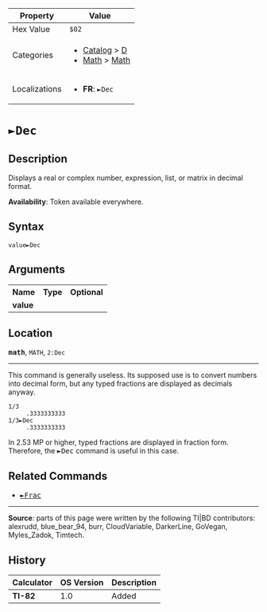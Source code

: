| Property      | Value |
|---------------|-------|
| Hex Value     | `$02`|
| Categories    | <ul><li>[Catalog](<../categories/Catalog.md>) > [D](<../categories/Catalog.md#D>)</li><li>[Math](<../categories/Math.md>) > [Math](<../categories/Math.md#Math>)</li></ul> |
| Localizations | <ul><li><b>FR</b>: `►Dec`</li></ul> |

# `►Dec`

## Description
Displays a real or complex number, expression, list, or matrix in decimal format.


<b>Availability</b>: Token available everywhere.

## Syntax
`value►Dec`

## Arguments
<table>
<tr><th>Name</th><th>Type</th><th>Optional</th></tr>

<tr><td><b>value</b></td><td></td><td></td></tr>

</table>

## Location
<tt><kbd><b>math</b></kbd></tt>, `MATH`, `2:Dec`
<hr>

This command is generally useless. Its supposed use is to convert numbers into decimal form, but any typed fractions are displayed as decimals anyway.

```ti-basic
1/3
     .3333333333
1/3►Dec
     .3333333333
```

In 2.53 MP or higher, typed fractions are displayed in fraction form. Therefore, the <tt>►Dec</tt> command is useful in this case.

## Related Commands

*   <tt><a href="►Frac.md">►Frac</a></tt>

* * *

**Source**: parts of this page were written by the following TI|BD contributors: alexrudd, blue_bear_94, burr, CloudVariable, DarkerLine, GoVegan, Myles_Zadok, Timtech.

## History
| Calculator | OS Version | Description |
|------------|------------|-------------|
| <b>TI-82</b> | 1.0 | Added |


